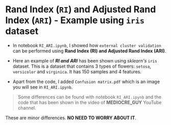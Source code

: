 # Rand Index (`RI`) and Adjusted Rand Index (`ARI`) - Example using `iris` dataset

* In notebook `RI_ARI.ipynb`, I showed how `external cluster validation` can be performed using **Rand Index (RI) and Adjusted Rand Index (ARI)**.

* Here an example of _**RI and ARI**_ has been shown using _sklearn's_ `iris` dataset. This is a dataset that contains 3 types of flowers: `setosa`, `versicolor` and `virginica`. It has 150 samples and 4 features.
 
* Apart from the code, I added `Confusion matrix.pdf` which is an image you will see in `RI_ARI.ipynb`.

> Some differences can be found with notebook `RI_ARI.ipynb` and the code that has been shown in the video of __MEDIOCRE_GUY__ YouTube channel.

These are minor differences. __NO NEED TO WORRY ABOUT IT__.
